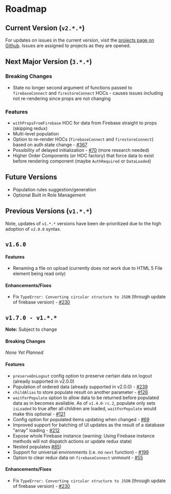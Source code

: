 # Roadmap

## Current Version (`v2.*.*`)

For updates on issues in the current version, visit the [projects page on Github](https://github.com/prescottprue/react-redux-firebase/projects). Issues are assigned to projects as they are opened.

## Next Major Version (`3.*.*`)

### Breaking Changes
* State no longer second argument of functions passed to `firebaseConnect` and `firestoreConnect` HOCs - causes issues including not re-rendering since props are not changing

### Features
* `withPropsFromFirebase` HOC for data from Firebase straight to props (skipping redux)
* Multi-level population
* Option to re-render HOCs (`firebaseConnect` and `firestoreConnect`) based on auth state change - [#367](https://github.com/prescottprue/react-redux-firebase/issues/367)
* Possibility of delayed initialization - [#70](https://github.com/prescottprue/react-redux-firebase/issues/70) (more research needed)
* Higher Order Components (or HOC factory) that force data to exist before rendering component (maybe `AuthRequired` or `DataLoaded`)

## Future Versions
* Population rules suggestion/generation
* Optional Built in Role Management

## Previous Versions (`v1.*.*`)

Note, updates of `v1.*.*` versions have been de-prioritized due to the high adoption of `v2.0.0` syntax.

## `v1.6.0`

#### Features
* Renaming a file on upload (currently does not work due to HTML 5 File element being read only)

#### Enhancements/Fixes
* Fix `TypeError: Converting circular structure to JSON` (through update of firebase version) - [#230](https://github.com/prescottprue/react-redux-firebase/issues/230)

## `v1.7.0 - v1.*.*`

**Note:** Subject to change

#### Breaking Changes
 *None Yet Planned*

#### Features
* `preserveOnLogout` config option to preserve certain data on logout (already supported in v2.0.0)
* Population of ordered data (already supported in v2.0.0) - [#239](https://github.com/prescottprue/react-redux-firebase/issues/239)
* `childAlias` to store populate result on another parameter - [#126](https://github.com/prescottprue/react-redux-firebase/issues/126)
* `waitForPopulate` option to allow data to be returned before populated data as in becomes available. As of `v1.4.0-rc.2`, populate only sets `isLoaded` to true after all children are loaded, `waitForPopulate` would make this optional - [#121](https://github.com/prescottprue/react-redux-firebase/issues/121)
* Config option for populated items updating when changed - [#69](https://github.com/prescottprue/react-redux-firebase/issues/69)
* Improved support for batching of UI updates as the result of a database "array" loading - [#212](https://github.com/prescottprue/react-redux-firebase/issues/212)
* Expose whole Firebase instance (warning: Using Firebase instance methods will not dispatch actions or update redux state)
* Nested populates [#85](https://github.com/prescottprue/react-redux-firebase/issues/85))
* Support for universal environments (i.e. no `next` function) - [#199](https://github.com/prescottprue/react-redux-firebase/issues/199)
* Option to clear redux data on `firebaseConnect` unmount - [#55](https://github.com/prescottprue/react-redux-firebase/issues/85)

#### Enhancements/Fixes
* Fix `TypeError: Converting circular structure to JSON` (through update of firebase version) - [#230](https://github.com/prescottprue/react-redux-firebase/issues/230)
